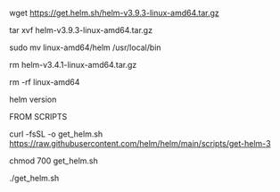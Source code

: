 wget https://get.helm.sh/helm-v3.9.3-linux-amd64.tar.gz

tar xvf helm-v3.9.3-linux-amd64.tar.gz

sudo mv linux-amd64/helm /usr/local/bin

rm helm-v3.4.1-linux-amd64.tar.gz

rm -rf linux-amd64

helm version

FROM SCRIPTS

curl -fsSL -o get_helm.sh https://raw.githubusercontent.com/helm/helm/main/scripts/get-helm-3

chmod 700 get_helm.sh

 ./get_helm.sh
